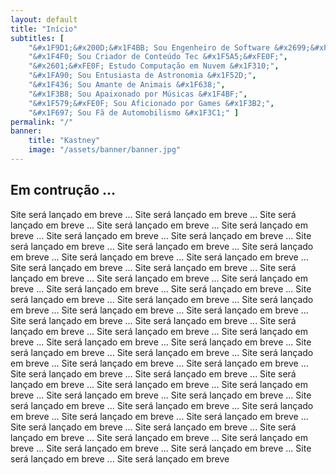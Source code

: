 ```yaml
---
layout: default
title: "Início"
subtitles: [
    "&#x1F9D1;&#x200D;&#x1F4BB; Sou Engenheiro de Software &#x2699;&#xFE0F;",
    "&#x1F4F0; Sou Criador de Conteúdo Tec &#x1F5A5;&#xFE0F;",
    "&#x2601;&#xFE0F; Estudo Computação em Nuvem &#x1F310;",
    "&#x1FA90; Sou Entusiasta de Astronomia &#x1F52D;",
    "&#x1F436; Sou Amante de Animais &#x1F638;",
    "&#x1F3B8; Sou Apaixonado por Músicas &#x1F4BF;",
    "&#x1F579;&#xFE0F; Sou Aficionado por Games &#x1F3B2;",
    "&#x1F697; Sou Fã de Automobilismo &#x1F3C1;" ]
permalink: "/"
banner:
    title: "Kastney"
    image: "/assets/banner/banner.jpg"
---
```


## Em contrução …

Site será lançado em breve ... Site será lançado em breve ... Site será lançado em breve ... Site será lançado em breve ... Site será lançado em breve ... Site será lançado em breve ... Site será lançado em breve ... Site será lançado em breve ... Site será lançado em breve ... Site será lançado em breve ... Site será lançado em breve ... Site será lançado em breve ... Site será lançado em breve ... Site será lançado em breve ... Site será lançado em breve ... Site será lançado em breve ... Site será lançado em breve ... Site será lançado em breve ... Site será lançado em breve ... Site será lançado em breve ... Site será lançado em breve ... Site será lançado em breve ... Site será lançado em breve ... Site será lançado em breve ... Site será lançado em breve ... Site será lançado em breve ... Site será lançado em breve ... Site será lançado em breve ... Site será lançado em breve ... Site será lançado em breve ... Site será lançado em breve ... Site será lançado em breve ... Site será lançado em breve ... Site será lançado em breve ... Site será lançado em breve ... Site será lançado em breve ... Site será lançado em breve ... Site será lançado em breve ... Site será lançado em breve ... Site será lançado em breve ... Site será lançado em breve ... Site será lançado em breve ... Site será lançado em breve ... Site será lançado em breve ... Site será lançado em breve ... Site será lançado em breve ... Site será lançado em breve ... Site será lançado em breve ... Site será lançado em breve ... Site será lançado em breve ... Site será lançado em breve ... Site será lançado em breve ... Site será lançado em breve ... Site será lançado em breve ... Site será lançado em breve ... Site será lançado em breve ... Site será lançado em breve